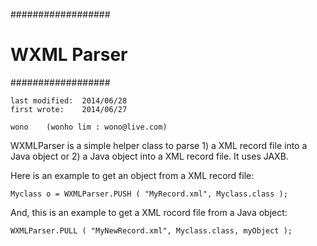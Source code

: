 ##################
#  WXML Parser  #
##################

    last modified:  2014/06/28
    first wrote:    2014/06/27

    wono    (wonho lim : wono@live.com)
    
WXMLParser is a simple helper class to parse 1) a XML record file into 
a Java object or 2) a Java object into a XML record file. 
It uses JAXB.

Here is an example to get an object from a XML record file:
    
    Myclass o = WXMLParser.PUSH ( "MyRecord.xml", Myclass.class );

And, this is an example to get a XML rocord file from a Java object:

    WXMLParser.PULL ( "MyNewRecord.xml", Myclass.class, myObject );
